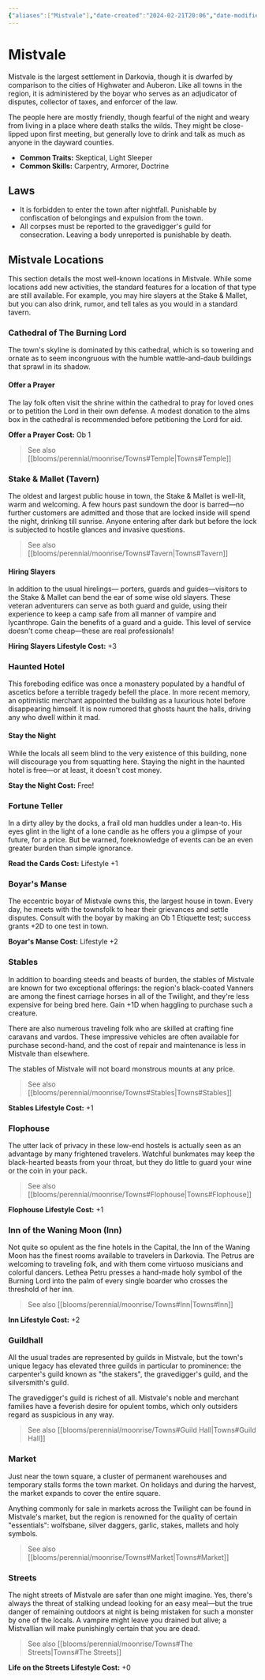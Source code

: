```yaml
---
{"aliases":["Mistvale"],"date-created":"2024-02-21T20:06","date-modified":"2024-03-08T22:08","dg-publish":true,"tags":["moonrise"],"title":"Mistvale","dg-path":"moonrise/Mistvale.md","permalink":"/moonrise/mistvale/","dgPassFrontmatter":true,"updated":"2024-03-08T22:08"}
---
```



# Mistvale

Mistvale is the largest settlement in Darkovia, though it is dwarfed by comparison to the cities of Highwater and Auberon. Like all towns in the region, it is administered by the boyar who serves as an adjudicator of disputes, collector of taxes, and enforcer of the law.

The people here are mostly friendly, though fearful of the night and weary from living in a place where death stalks the wilds. They might be close-lipped upon first meeting, but generally love to drink and talk as much as anyone in the dayward counties.

- **Common Traits:** Skeptical, Light Sleeper
- **Common Skills:** Carpentry, Armorer, Doctrine

## Laws

- It is forbidden to enter the town after nightfall. Punishable by confiscation of belongings and expulsion from the town.
- All corpses must be reported to the gravedigger's guild for consecration. Leaving a body unreported is punishable by death.

## Mistvale Locations

This section details the most well-known locations in Mistvale. While some locations add new activities, the standard features for a location of that type are still available. For example, you may hire slayers at the Stake & Mallet, but you can also drink, rumor, and tell tales as you would in a standard tavern.

### Cathedral of The Burning Lord

The town's skyline is dominated by this cathedral, which is so towering and ornate as to seem incongruous with the humble wattle-and-daub buildings that sprawl in its shadow.

#### Offer a Prayer

The lay folk often visit the shrine within the cathedral to pray for loved ones or to petition the Lord in their own defense. A modest donation to the alms box in the cathedral is recommended before petitioning the Lord for aid. 

**Offer a Prayer Cost:** Ob 1

> See also [[blooms/perennial/moonrise/Towns#Temple\|Towns#Temple]]

### Stake & Mallet (Tavern)

The oldest and largest public house in town, the Stake & Mallet is well-lit, warm and welcoming. A few hours past sundown the door is barred—no further customers are admitted and those that are locked inside will spend the night, drinking till sunrise. Anyone entering after dark but before the lock is subjected to hostile glances and invasive questions.

> See also [[blooms/perennial/moonrise/Towns#Tavern\|Towns#Tavern]]

#### Hiring Slayers

In addition to the usual hirelings— porters, guards and guides—visitors to the Stake & Mallet can bend the ear of some wise old slayers. These veteran adventurers can serve as both guard and guide, using their experience to keep a camp safe from all manner of vampire and lycanthrope. Gain the benefits of a guard and a guide. This level of service doesn't come cheap—these are real professionals!

**Hiring Slayers Lifestyle Cost:** +3

### Haunted Hotel

This foreboding edifice was once a monastery populated by a handful of ascetics before a terrible tragedy befell the place. In more recent memory, an optimistic merchant appointed the building as a luxurious hotel before disappearing himself. It is now rumored that ghosts haunt the halls, driving any who dwell within it mad.

#### Stay the Night

While the locals all seem blind to the very existence of this building, none will discourage you from squatting here. Staying the night in the haunted hotel is free—or at least, it doesn't cost money.

**Stay the Night Cost:** Free!

### Fortune Teller

In a dirty alley by the docks, a frail old man huddles under a lean-to. His eyes glint in the light of a lone candle as he offers you a glimpse of your future, for a price. But be warned, foreknowledge of events can be an even greater burden than simple ignorance.

**Read the Cards Cost:** Lifestyle +1

### Boyar's Manse

The eccentric boyar of Mistvale owns this, the largest house in town. Every day, he meets with the townsfolk to hear their grievances and settle disputes. Consult with the boyar by making an Ob 1 Etiquette test; success grants +2D to one test in town.

**Boyar's Manse Cost:** Lifestyle +2

### Stables

In addition to boarding steeds and beasts of burden, the stables of Mistvale are known for two exceptional offerings: the region's black-coated Vanners are among the finest carriage horses in all of the Twilight, and they're less expensive for being bred here. Gain +1D when haggling to purchase such a creature.

There are also numerous traveling folk who are skilled at crafting fine caravans and vardos. These impressive vehicles are often available for purchase second-hand, and the cost of repair and maintenance is less in Mistvale than elsewhere.

The stables of Mistvale will not board monstrous mounts at any price.

> See also [[blooms/perennial/moonrise/Towns#Stables\|Towns#Stables]]

**Stables Lifestyle Cost:** +1

### Flophouse

The utter lack of privacy in these low-end hostels is actually seen as an advantage by many frightened travelers. Watchful bunkmates may keep the black-hearted beasts from your throat, but they do little to guard your wine or the coin in your pack.

> See also [[blooms/perennial/moonrise/Towns#Flophouse\|Towns#Flophouse]]

**Flophouse Lifestyle Cost:** +1

### Inn of the Waning Moon (Inn)

Not quite so opulent as the fine hotels in the Capital, the Inn of the Waning Moon has the finest rooms available to travelers in Darkovia. The Petrus are welcoming to traveling folk, and with them come virtuoso musicians and colorful dancers. Lethea Petru presses a hand-made holy symbol of the Burning Lord into the palm of every single boarder who crosses the threshold of her inn.

> See also [[blooms/perennial/moonrise/Towns#Inn\|Towns#Inn]]

**Inn Lifestyle Cost:** +2

### Guildhall

All the usual trades are represented by guilds in Mistvale, but the town's unique legacy has elevated three guilds in particular to prominence: the carpenter's guild known as "the stakers", the gravedigger's guild, and the silversmith's guild.

The gravedigger's guild is richest of all. Mistvale's noble and merchant families have a feverish desire for opulent tombs, which only outsiders regard as suspicious in any way.

> See also [[blooms/perennial/moonrise/Towns#Guild Hall\|Towns#Guild Hall]]

### Market

Just near the town square, a cluster of permanent warehouses and temporary stalls forms the town market. On holidays and during the harvest, the market expands to cover the entire square.

Anything commonly for sale in markets across the Twilight can be found in Mistvale's market, but the region is renowned for the quality of certain "essentials": wolfsbane, silver daggers, garlic, stakes, mallets and holy symbols.

> See also [[blooms/perennial/moonrise/Towns#Market\|Towns#Market]]

### Streets

The night streets of Mistvale are safer than one might imagine. Yes, there's always the threat of stalking undead looking for an easy meal—but the true danger of remaining outdoors at night is being mistaken for such a monster by one of the locals. A vampire might leave you drained but alive; a Mistvallian will make punishingly certain that you are dead.

> See also [[blooms/perennial/moonrise/Towns#The Streets\|Towns#The Streets]]

**Life on the Streets Lifestyle Cost:** +0
